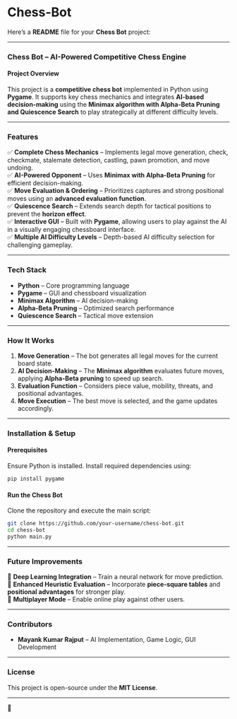 # Chess-Bot
Here’s a **README** file for your **Chess Bot** project:  

---

### **Chess Bot – AI-Powered Competitive Chess Engine**  

#### **Project Overview**  
This project is a **competitive chess bot** implemented in Python using **Pygame**. It supports key chess mechanics and integrates **AI-based decision-making** using the **Minimax algorithm with Alpha-Beta Pruning and Quiescence Search** to play strategically at different difficulty levels.  

---

### **Features**  
✅ **Complete Chess Mechanics** – Implements legal move generation, check, checkmate, stalemate detection, castling, pawn promotion, and move undoing.  
✅ **AI-Powered Opponent** – Uses **Minimax with Alpha-Beta Pruning** for efficient decision-making.  
✅ **Move Evaluation & Ordering** – Prioritizes captures and strong positional moves using an **advanced evaluation function**.  
✅ **Quiescence Search** – Extends search depth for tactical positions to prevent the **horizon effect**.  
✅ **Interactive GUI** – Built with **Pygame**, allowing users to play against the AI in a visually engaging chessboard interface.  
✅ **Multiple AI Difficulty Levels** – Depth-based AI difficulty selection for challenging gameplay.  

---

### **Tech Stack**  
- **Python** – Core programming language  
- **Pygame** – GUI and chessboard visualization  
- **Minimax Algorithm** – AI decision-making  
- **Alpha-Beta Pruning** – Optimized search performance  
- **Quiescence Search** – Tactical move extension  

---

### **How It Works**  
1. **Move Generation** – The bot generates all legal moves for the current board state.  
2. **AI Decision-Making** – The **Minimax algorithm** evaluates future moves, applying **Alpha-Beta pruning** to speed up search.  
3. **Evaluation Function** – Considers piece value, mobility, threats, and positional advantages.  
4. **Move Execution** – The best move is selected, and the game updates accordingly.  

---

### **Installation & Setup**  
#### **Prerequisites**  
Ensure Python is installed. Install required dependencies using:  
```bash
pip install pygame
```

#### **Run the Chess Bot**  
Clone the repository and execute the main script:  
```bash
git clone https://github.com/your-username/chess-bot.git
cd chess-bot
python main.py
```

---

### **Future Improvements**  
🔹 **Deep Learning Integration** – Train a neural network for move prediction.  
🔹 **Enhanced Heuristic Evaluation** – Incorporate **piece-square tables** and **positional advantages** for stronger play.  
🔹 **Multiplayer Mode** – Enable online play against other users.  

---

### **Contributors**  
- **Mayank Kumar Rajput** – AI Implementation, Game Logic, GUI Development  

---

### **License**  
This project is open-source under the **MIT License**.  

---

🚀
